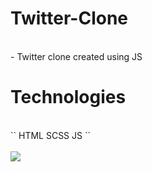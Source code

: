# Twitter-Clone
<br>
- Twitter clone created using JS


# Technologies
<br>
``
HTML
SCSS
JS
``
<br>

<br>
<img src="./images/Twitter.gif">

